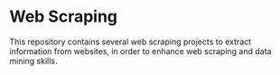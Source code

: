# Web Scraping

This repository contains several web scraping projects to extract information from websites, in order to enhance web scraping and data mining skills.